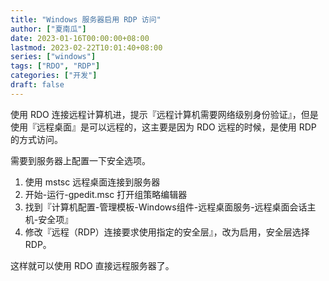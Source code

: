 ```yaml
---
title: "Windows 服务器启用 RDP 访问"
author: ["夏南瓜"]
date: 2023-01-16T00:00:00+08:00
lastmod: 2023-02-22T10:01:40+08:00
series: ["windows"]
tags: ["RDO", "RDP"]
categories: ["开发"]
draft: false
---
```


使用 RDO 连接远程计算机进，提示『远程计算机需要网络级别身份验证』，但是使用『远程桌面』是可以远程的，这主要是因为 RDO 远程的时候，是使用 RDP 的方式访问。

需要到服务器上配置一下安全选项。

1.  使用 mstsc 远程桌面连接到服务器
2.  开始-运行-gpedit.msc 打开组策略编辑器
3.  找到『计算机配置-管理模板-Windows组件-远程桌面服务-远程桌面会话主机-安全项』
4.  修改『远程（RDP）连接要求使用指定的安全层』，改为启用，安全层选择 RDP。

这样就可以使用 RDO 直接远程服务器了。
